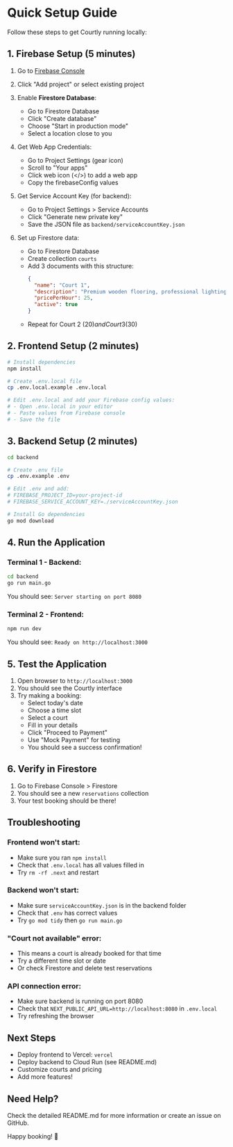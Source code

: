 # Quick Setup Guide

Follow these steps to get Courtly running locally:

## 1. Firebase Setup (5 minutes)

1. Go to [Firebase Console](https://console.firebase.google.com/)
2. Click "Add project" or select existing project
3. Enable **Firestore Database**:

   - Go to Firestore Database
   - Click "Create database"
   - Choose "Start in production mode"
   - Select a location close to you

4. Get Web App Credentials:

   - Go to Project Settings (gear icon)
   - Scroll to "Your apps"
   - Click web icon (</>) to add a web app
   - Copy the firebaseConfig values

5. Get Service Account Key (for backend):

   - Go to Project Settings > Service Accounts
   - Click "Generate new private key"
   - Save the JSON file as `backend/serviceAccountKey.json`

6. Set up Firestore data:
   - Go to Firestore Database
   - Create collection `courts`
   - Add 3 documents with this structure:
     ```json
     {
       "name": "Court 1",
       "description": "Premium wooden flooring, professional lighting",
       "pricePerHour": 25,
       "active": true
     }
     ```
   - Repeat for Court 2 ($20) and Court 3 ($30)

## 2. Frontend Setup (2 minutes)

```bash
# Install dependencies
npm install

# Create .env.local file
cp .env.local.example .env.local

# Edit .env.local and add your Firebase config values:
# - Open .env.local in your editor
# - Paste values from Firebase console
# - Save the file
```

## 3. Backend Setup (2 minutes)

```bash
cd backend

# Create .env file
cp .env.example .env

# Edit .env and add:
# FIREBASE_PROJECT_ID=your-project-id
# FIREBASE_SERVICE_ACCOUNT_KEY=./serviceAccountKey.json

# Install Go dependencies
go mod download
```

## 4. Run the Application

### Terminal 1 - Backend:

```bash
cd backend
go run main.go
```

You should see: `Server starting on port 8080`

### Terminal 2 - Frontend:

```bash
npm run dev
```

You should see: `Ready on http://localhost:3000`

## 5. Test the Application

1. Open browser to `http://localhost:3000`
2. You should see the Courtly interface
3. Try making a booking:
   - Select today's date
   - Choose a time slot
   - Select a court
   - Fill in your details
   - Click "Proceed to Payment"
   - Use "Mock Payment" for testing
   - You should see a success confirmation!

## 6. Verify in Firestore

1. Go to Firebase Console > Firestore
2. You should see a new `reservations` collection
3. Your test booking should be there!

## Troubleshooting

### Frontend won't start:

- Make sure you ran `npm install`
- Check that `.env.local` has all values filled in
- Try `rm -rf .next` and restart

### Backend won't start:

- Make sure `serviceAccountKey.json` is in the backend folder
- Check that `.env` has correct values
- Try `go mod tidy` then `go run main.go`

### "Court not available" error:

- This means a court is already booked for that time
- Try a different time slot or date
- Or check Firestore and delete test reservations

### API connection error:

- Make sure backend is running on port 8080
- Check that `NEXT_PUBLIC_API_URL=http://localhost:8080` in `.env.local`
- Try refreshing the browser

## Next Steps

- Deploy frontend to Vercel: `vercel`
- Deploy backend to Cloud Run (see README.md)
- Customize courts and pricing
- Add more features!

## Need Help?

Check the detailed README.md for more information or create an issue on GitHub.

Happy booking! 🏸
